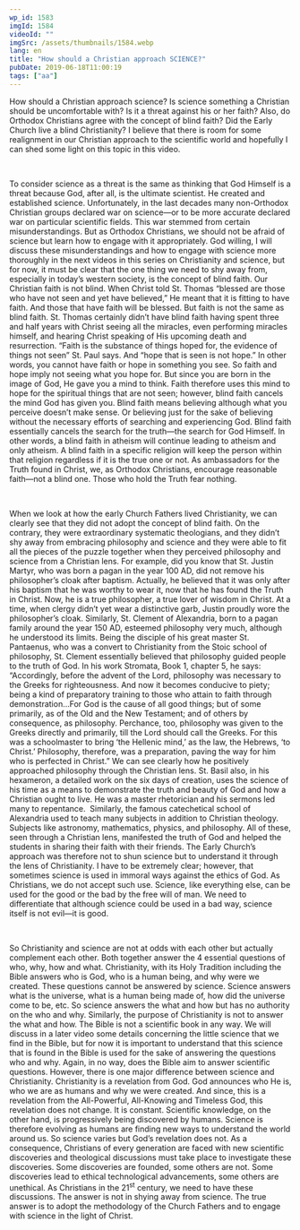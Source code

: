 ```yaml
---
wp_id: 1583
imgId: 1584
videoId: ""
imgSrc: /assets/thumbnails/1584.webp
lang: en
title: "How should a Christian approach SCIENCE?"
pubDate: 2019-06-18T11:00:19
tags: ["aa"]
---
```


<!-- page: 6 -->

<p>How should a Christian approach science? Is science something a Christian should be uncomfortable with? Is it a threat against his or her faith? Also, do Orthodox Christians agree with the concept of blind faith? Did the Early Church live a blind Christianity? I believe that there is room for some realignment in our Christian approach to the scientific world and hopefully I can shed some light on this topic in this video.</p>
<p>&nbsp;</p>
<p>To consider science as a threat is the same as thinking that God Himself is a threat because God, after all, is the ultimate scientist. He created and established science. Unfortunately, in the last decades many non-Orthodox Christian groups declared war on science—or to be more accurate declared war on particular scientific fields. This war stemmed from certain misunderstandings. But as Orthodox Christians, we should not be afraid of science but learn how to engage with it appropriately. God willing, I will discuss these misunderstandings and how to engage with science more thoroughly in the next videos in this series on Christianity and science, but for now, it must be clear that the one thing we need to shy away from, especially in today’s western society, is the concept of blind faith. Our Christian faith is not blind. When Christ told St. Thomas “blessed are those who have not seen and yet have believed,” He meant that it is fitting to have faith. And those that have faith will be blessed. But faith is not the same as blind faith. St. Thomas certainly didn’t have blind faith having spent three and half years with Christ seeing all the miracles, even performing miracles himself, and hearing Christ speaking of His upcoming death and resurrection. “Faith is the substance of things hoped for, the evidence of things not seen” St. Paul says. And “hope that is seen is not hope.” In other words, you cannot have faith or hope in something you see. So faith and hope imply not seeing what you hope for. But since you are born in the image of God, He gave you a mind to think. Faith therefore uses this mind to hope for the spiritual things that are not seen; however, blind faith cancels the mind God has given you. Blind faith means believing although what you perceive doesn’t make sense. Or believing just for the sake of believing without the necessary efforts of searching and experiencing God. Blind faith essentially cancels the search for the truth—the search for God Himself. In other words, a blind faith in atheism will continue leading to atheism and only atheism. A blind faith in a specific religion will keep the person within that religion regardless if it is the true one or not. As ambassadors for the Truth found in Christ, we, as Orthodox Christians, encourage reasonable faith—not a blind one. Those who hold the Truth fear nothing.</p>
<p>&nbsp;</p>
<p>When we look at how the early Church Fathers lived Christianity, we can clearly see that they did not adopt the concept of blind faith. On the contrary, they were extraordinary systematic theologians, and they didn’t shy away from embracing philosophy and science and they were able to fit all the pieces of the puzzle together when they perceived philosophy and science from a Christian lens. For example, did you know that St. Justin Martyr, who was born a pagan in the year 100 AD, did not remove his philosopher’s cloak after baptism. Actually, he believed that it was only after his baptism that he was worthy to wear it, now that he has found the Truth in Christ. Now, he is a true philosopher, a true lover of wisdom in Christ. At a time, when clergy didn’t yet wear a distinctive garb, Justin proudly wore the philosopher’s cloak. Similarly, St. Clement of Alexandria, born to a pagan family around the year 150 AD, esteemed philosophy very much, although he understood its limits. Being the disciple of his great master St. Pantaenus, who was a convert to Christianity from the Stoic school of philosophy, St. Clement essentially believed that philosophy guided people to the truth of God. In his work Stromata, Book 1, chapter 5, he says: “Accordingly, before the advent of the Lord, philosophy was necessary to the Greeks for righteousness. And now it becomes conducive to piety; being a kind of preparatory training to those who attain to faith through demonstration…For God is the cause of all good things; but of some primarily, as of the Old and the New Testament; and of others by consequence, as philosophy. Perchance, too, philosophy was given to the Greeks directly and primarily, till the Lord should call the Greeks. For this was a schoolmaster to bring ‘the Hellenic mind,’ as the law, the Hebrews, ‘to Christ.’ Philosophy, therefore, was a preparation, paving the way for him who is perfected in Christ.” We can see clearly how he positively approached philosophy through the Christian lens. St. Basil also, in his hexameron, a detailed work on the six days of creation, uses the science of his time as a means to demonstrate the truth and beauty of God and how a Christian ought to live. He was a master rhetorician and his sermons led many to repentance.  Similarly, the famous catechetical school of Alexandria used to teach many subjects in addition to Christian theology. Subjects like astronomy, mathematics, physics, and philosophy. All of these, seen through a Christian lens, manifested the truth of God and helped the students in sharing their faith with their friends. The Early Church’s approach was therefore not to shun science but to understand it through the lens of Christianity. I have to be extremely clear; however, that sometimes science is used in immoral ways against the ethics of God. As Christians, we do not accept such use. Science, like everything else, can be used for the good or the bad by the free will of man. We need to differentiate that although science could be used in a bad way, science itself is not evil—it is good.</p>
<p>&nbsp;</p>
<p>So Christianity and science are not at odds with each other but actually complement each other. Both together answer the 4 essential questions of who, why, how and what. Christianity, with its Holy Tradition including the Bible answers who is God, who is a human being, and why were we created. These questions cannot be answered by science. Science answers what is the universe, what is a human being made of, how did the universe come to be, etc. So science answers the what and how but has no authority on the who and why. Similarly, the purpose of Christianity is not to answer the what and how. The Bible is not a scientific book in any way. We will discuss in a later video some details concerning the little science that we find in the Bible, but for now it is important to understand that this science that is found in the Bible is used for the sake of answering the questions who and why. Again, in no way, does the Bible aim to answer scientific questions. However, there is one major difference between science and Christianity. Christianity is a revelation from God. God announces who He is, who we are as humans and why we were created. And since, this is a revelation from the All-Powerful, All-Knowing and Timeless God, this revelation does not change. It is constant. Scientific knowledge, on the other hand, is progressively being discovered by humans. Science is therefore evolving as humans are finding new ways to understand the world around us. So science varies but God’s revelation does not. As a consequence, Christians of every generation are faced with new scientific discoveries and theological discussions must take place to investigate these discoveries. Some discoveries are founded, some others are not. Some discoveries lead to ethical technological advancements, some others are unethical. As Christians in the 21<sup>st</sup> century, we need to have these discussions. The answer is not in shying away from science. The true answer is to adopt the methodology of the Church Fathers and to engage with science in the light of Christ.</p>
